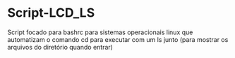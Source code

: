 # Script-LCD_LS
Script focado para bashrc para sistemas operacionais linux que automatizam o comando cd para executar com um ls junto (para mostrar os arquivos do diretório quando entrar)

